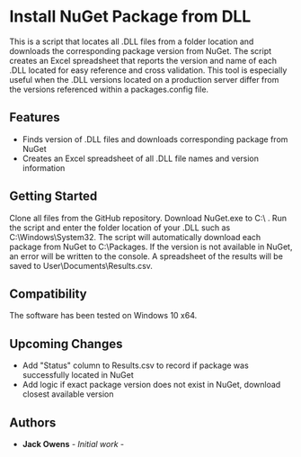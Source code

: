 # Install NuGet Package from DLL

This is a script that locates all .DLL files from a folder location and downloads the corresponding package version from NuGet. The script creates an Excel spreadsheet that reports the version and name of each .DLL located for easy reference and cross validation. This tool is especially useful when the .DLL versions located on a production server differ from the versions referenced within a packages.config file.

## **Features**

- Finds version of .DLL files and downloads corresponding package from NuGet
- Creates an Excel spreadsheet of all .DLL file names and version information

## **Getting Started**

Clone all files from the GitHub repository. Download NuGet.exe to C:\ . Run the script and enter the folder location of your .DLL such as C:\Windows\System32. The script will automatically download each package from NuGet to C:\Packages. If the version is not available in NuGet, an error will be written to the console. A spreadsheet of the results will be saved to User\Documents\Results.csv.

## **Compatibility**

The software has been tested on Windows 10 x64.

## **Upcoming Changes**
- Add "Status" column to Results.csv to record if package was successfully located in NuGet
- Add logic if exact package version does not exist in NuGet, download closest available version

## **Authors**

- **Jack Owens**  - _Initial work_ -

